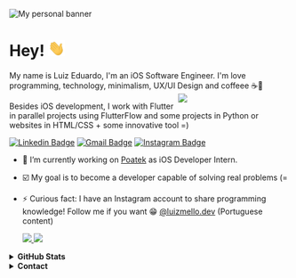 ![My personal banner](https://user-images.githubusercontent.com/49352785/210124497-118a40bd-2513-4ea5-b0dc-f494474acd85.png)

# Hey! <img src="https://raw.githubusercontent.com/ABSphreak/ABSphreak/master/gifs/Hi.gif" width="30px">
My name is Luiz Eduardo, I'm an iOS Software Engineer. I'm love programming, technology, minimalism, UX/UI Design and coffeee ☕💜
<img align='right' src='https://user-images.githubusercontent.com/5713670/87202985-820dcb80-c2b6-11ea-9f56-7ec461c497c3.gif' width='200"'>

Besides iOS development, I work with Flutter in parallel projects using FlutterFlow and some projects in Python or websites in HTML/CSS + some innovative tool =)

[![Linkedin Badge](https://img.shields.io/badge/-luizmellodev-blue?style=plastic-square&logo=Linkedin&logoColor=white&link=https://www.linkedin.com/in/harshkumarkhatri/)](https://www.linkedin.com/in/luizmellodev/)
[![Gmail Badge](https://img.shields.io/badge/-contato@luizmello.dev-c14438?style=plastic-square&logo=Gmail&logoColor=white&link=mailto:mailharshkhatri@gmail.com)](mailto:contato@luizmello.dev)
[![Instagram Badge](https://img.shields.io/badge/-@luizmello.dev-white?style=plastic-square&logo=Instagram&logoColor=purple&link=mailto:mailharshkhatri@gmail.com)](mailto:contato@luizmello.dev)



- 🔭 I’m currently working on [Poatek](https://developeracademy.eldorado.org.br/poa/) as iOS Developer Intern.
- :ballot_box_with_check: My goal is to become a developer capable of solving real problems (=
- ⚡ Curious fact: I have an Instagram account to share programming knowledge! Follow me if you want 😁 [@luizmello.dev](https://www.instagram.com/luizmello.dev/) (Portuguese content)

  <a href="https://instagram.com/luizmello.dev">
    <img src="https://img.shields.io/badge/instagram-%23E4405F.svg?&style=for-the-badge&logo=instagram&logoColor=white" />
  </a>
  
  <a href="https://www.linkedin.com/in/luizmellodev/">
    <img src="https://img.shields.io/badge/linkedin-%230077B5.svg?&style=for-the-badge&logo=linkedin&logoColor=white" />
  </a>


<details><summary><b>GitHub Stats</b></summary>
  
  ![](https://github-readme-stats.vercel.app/api?username=luizmellodev&show_icons=true&hide=contribs)
  ![](https://github-readme-stats.vercel.app/api/top-langs/?username=luizmellodev&layout=compact&hide=Tcl)
</details>


<details><summary><b>Contact</b></summary>
  
  - [LinkedIn](https://www.linkedin.com/in/luizmellodev/)
  - [Gmail](mailto:contato@luizmello.dev)
  - [Discord](https://discords.com/bio/p/luiz)
  - [Rocketseat](https://app.rocketseat.com.br/me/luizeduardomr)
  - [Dev.to](https://dev.to/luizmellodev)
  - [Dribble](https://dribbble.com/luizreis)
  - [Instagram](https://www.instagram.com/luizmello.dev/)
 
 ![visitors](https://visitor-badge.glitch.me/badge?page_id=luizmellodev.readme)

  </details>
  
